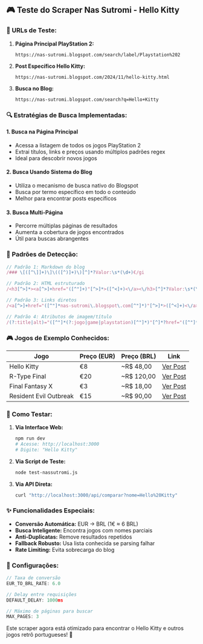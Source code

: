 ## 🎮 Teste do Scraper Nas Sutromi - Hello Kitty

### 📍 URLs de Teste:

1. **Página Principal PlayStation 2:**

   ```
   https://nas-sutromi.blogspot.com/search/label/Playstation%202
   ```

2. **Post Específico Hello Kitty:**

   ```
   https://nas-sutromi.blogspot.com/2024/11/hello-kitty.html
   ```

3. **Busca no Blog:**
   ```
   https://nas-sutromi.blogspot.com/search?q=Hello+Kitty
   ```

### 🔍 Estratégias de Busca Implementadas:

#### 1. **Busca na Página Principal**

- Acessa a listagem de todos os jogos PlayStation 2
- Extrai títulos, links e preços usando múltiplos padrões regex
- Ideal para descobrir novos jogos

#### 2. **Busca Usando Sistema do Blog**

- Utiliza o mecanismo de busca nativo do Blogspot
- Busca por termo específico em todo o conteúdo
- Melhor para encontrar posts específicos

#### 3. **Busca Multi-Página**

- Percorre múltiplas páginas de resultados
- Aumenta a cobertura de jogos encontrados
- Útil para buscas abrangentes

### 🎯 Padrões de Detecção:

```typescript
// Padrão 1: Markdown do blog
/### \[([^\]]+)\]\(([^)]+)\)[^]*?Valor:\s*(\d+)€/gi

// Padrão 2: HTML estruturado
/<h3[^>]*><a[^>]+href="([^"]+)"[^>]*>([^<]+)<\/a><\/h3>[^]*?Valor:\s*(\d+)€/gi

// Padrão 3: Links diretos
/<a[^>]+href="([^"]*nas-sutromi\.blogspot\.com[^"]*)"[^>]*>([^<]+)<\/a>[^]*?(\d+)€/gi

// Padrão 4: Atributos de imagem/título
/(?:title|alt)="([^"]*(?:jogo|game|playstation)[^"]*)"[^]*?href="([^"]*nas-sutromi[^"]*)"[^]*?(\d+)€/gi
```

### 🎮 Jogos de Exemplo Conhecidos:

| Jogo                   | Preço (EUR) | Preço (BRL) | Link                                                                                         |
| ---------------------- | ----------- | ----------- | -------------------------------------------------------------------------------------------- |
| Hello Kitty            | €8          | ~R$ 48,00   | [Ver Post](https://nas-sutromi.blogspot.com/2024/11/hello-kitty.html)                        |
| R-Type Final           | €20         | ~R$ 120,00  | [Ver Post](https://nas-sutromi.blogspot.com/2021/06/r-type-final.html)                       |
| Final Fantasy X        | €3          | ~R$ 18,00   | [Ver Post](https://nas-sutromi.blogspot.com/2021/07/final-fantasy-x.html)                    |
| Resident Evil Outbreak | €15         | ~R$ 90,00   | [Ver Post](https://nas-sutromi.blogspot.com/2021/09/playstation-2-jogo-usado-testado-e.html) |

### 🧪 Como Testar:

1. **Via Interface Web:**

   ```bash
   npm run dev
   # Acesse: http://localhost:3000
   # Digite: "Hello Kitty"
   ```

2. **Via Script de Teste:**

   ```bash
   node test-nassutromi.js
   ```

3. **Via API Direta:**
   ```bash
   curl "http://localhost:3000/api/comparar?nome=Hello%20Kitty"
   ```

### ✨ Funcionalidades Especiais:

- **Conversão Automática:** EUR → BRL (1€ ≈ 6 BRL)
- **Busca Inteligente:** Encontra jogos com nomes parciais
- **Anti-Duplicatas:** Remove resultados repetidos
- **Fallback Robusto:** Usa lista conhecida se parsing falhar
- **Rate Limiting:** Evita sobrecarga do blog

### 🔧 Configurações:

```typescript
// Taxa de conversão
EUR_TO_BRL_RATE: 6.0

// Delay entre requisições
DEFAULT_DELAY: 1000ms

// Máximo de páginas para buscar
MAX_PAGES: 3
```

Este scraper agora está otimizado para encontrar o Hello Kitty e outros jogos retrô portugueses! 🎯
